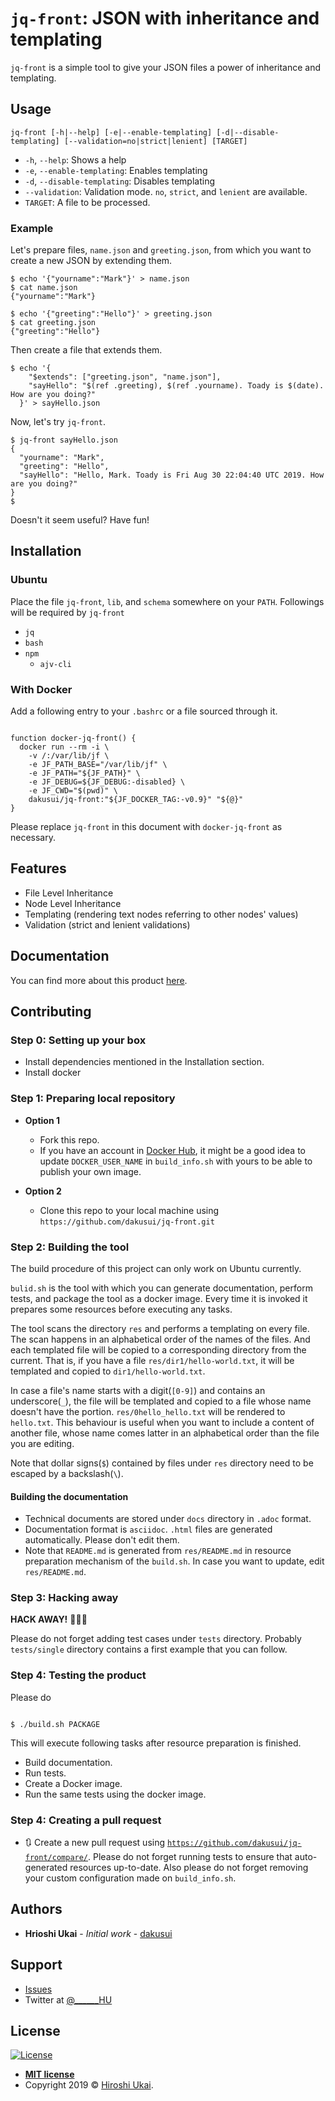 # `jq-front`: JSON with inheritance and templating

`jq-front` is a simple tool to give your JSON files a power of inheritance and templating.

## Usage

```shell script
jq-front [-h|--help] [-e|--enable-templating] [-d|--disable-templating] [--validation=no|strict|lenient] [TARGET]
```

- `-h`, `--help`: Shows a help
- `-e`, `--enable-templating`: Enables templating
- `-d`, `--disable-templating`: Disables templating
- `--validation`: Validation mode.
`no`, `strict`, and `lenient` are available.
- `TARGET`: A file to be processed.
 
### Example


Let's prepare files, `name.json` and `greeting.json`, from which you want to create a new JSON by extending them.

```shell script
$ echo '{"yourname":"Mark"}' > name.json
$ cat name.json
{"yourname":"Mark"}

$ echo '{"greeting":"Hello"}' > greeting.json
$ cat greeting.json
{"greeting":"Hello"}
```

Then create a file that extends them.

```shell script
$ echo '{
    "$extends": ["greeting.json", "name.json"],
    "sayHello": "$(ref .greeting), $(ref .yourname). Toady is $(date). How are you doing?"
  }' > sayHello.json
```

Now, let's try `jq-front`.
```shell script
$ jq-front sayHello.json
{
  "yourname": "Mark",
  "greeting": "Hello",
  "sayHello": "Hello, Mark. Toady is Fri Aug 30 22:04:40 UTC 2019. How are you doing?"
}
$
```
Doesn't it seem useful? Have fun!

## Installation

### Ubuntu
Place the file `jq-front`, `lib`, and `schema` somewhere on your `PATH`.
Followings will be required by `jq-front`

* `jq`
* `bash`
* `npm`
  * `ajv-cli`

### With Docker

Add a following entry to your `.bashrc` or a file sourced through it.

```shell script

function docker-jq-front() {
  docker run --rm -i \
    -v /:/var/lib/jf \
    -e JF_PATH_BASE="/var/lib/jf" \
    -e JF_PATH="${JF_PATH}" \
    -e JF_DEBUG=${JF_DEBUG:-disabled} \
    -e JF_CWD="$(pwd)" \
    dakusui/jq-front:"${JF_DOCKER_TAG:-v0.9}" "${@}"
}

```

Please replace `jq-front` in this document with `docker-jq-front` as necessary.

## Features

* File Level Inheritance
* Node Level Inheritance
* Templating (rendering text nodes referring to other nodes' values)
* Validation (strict and lenient validations)

## Documentation

You can find more about this product <a href="https://dakusui.github.io/jq-front/">here</a>.

## Contributing

### Step 0: Setting up your box

- Install dependencies mentioned in the Installation section.
- Install docker

### Step 1: Preparing local repository

- **Option 1**
    - Fork this repo.
    - If you have an account in <a href="https://hub.docker.com/">Docker Hub</a>, it might be a good idea to update `DOCKER_USER_NAME` in `build_info.sh` with yours to be able to publish your own image. 

- **Option 2**
    - Clone this repo to your local machine using `https://github.com/dakusui/jq-front.git`

### Step 2: Building the tool

The build procedure of this project can only work on Ubuntu currently.

`bulid.sh` is the tool with which you can generate documentation, perform tests, and package the tool as a docker image.
Every time it is invoked it prepares some resources before executing any tasks.

The tool scans the directory `res` and performs a templating on every file.
The scan happens in an alphabetical order of the names of the files.
And each templated file will be copied to a corresponding directory from the current.
That is, if you have a file `res/dir1/hello-world.txt`, it will be templated and copied to `dir1/hello-world.txt`.

In case a file's name starts with a digit(`[0-9]`) and contains an underscore(`_`), the file will be templated and copied to a file whose name doesn't have the portion.
`res/0hello_hello.txt` will be rendered to `hello.txt`.
This behaviour is useful when you want to include a content of another file, whose name comes latter in an alphabetical order than the file you are editing.

Note that dollar signs(`$`) contained by files under `res` directory need to be escaped by a backslash(`\`). 

#### Building the documentation

- Technical documents are stored under `docs` directory in `.adoc` format.
- Documentation format is `asciidoc`. 
`.html` files are generated automatically. Please don't edit them.
- Note that `README.md` is generated from `res/README.md` in resource preparation mechanism of the `build.sh`.
In case you want to update, edit `res/README.md`.

### Step 3: Hacking away

**HACK AWAY!** 🔨🔨🔨

Please do not forget adding test cases under `tests` directory.
Probably `tests/single` directory contains a first example that you can follow.

### Step 4: Testing the product

Please do

```shell script

$ ./build.sh PACKAGE

```

This will execute following tasks after resource preparation is finished.

* Build documentation. 
* Run tests.
* Create a Docker image.
* Run the same tests using the docker image.

### Step 4: Creating a pull request

- 🔃 Create a new pull request using <a href="https://github.com/dakusui/jq-front/compare/" target="_blank">`https://github.com/dakusui/jq-front/compare/`</a>.
Please do not forget running tests to ensure that auto-generated resources up-to-date.
Also please do not forget removing your custom configuration made on `build_info.sh`.


## Authors

* **Hrioshi Ukai** - *Initial work* - <a href="https://github.com/dakusui">dakusui</a>

## Support

* <a href="https://github.com/dakusui/jq-front/issues">Issues</a>
* Twitter at <a href="http://twitter.com/\______HU">@\______HU</a>

## License

[![License](http://img.shields.io/:license-mit-blue.svg?style=flat-square)](http://badges.mit-license.org)

- **[MIT license](http://opensource.org/licenses/mit-license.php)**
- Copyright 2019 © <a href="https://github.com/dakusui" target="_blank">Hiroshi Ukai</a>.
